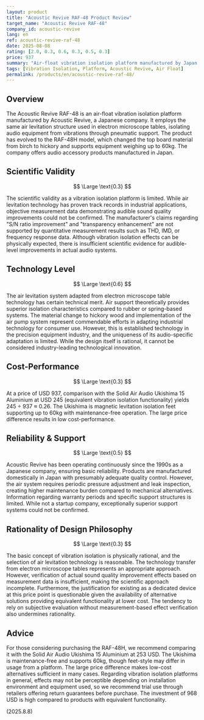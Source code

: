 ```yaml
---
layout: product
title: "Acoustic Revive RAF-48 Product Review"
target_name: "Acoustic Revive RAF-48"
company_id: acoustic-revive
lang: en
ref: acoustic-revive-raf-48
date: 2025-08-08
rating: [2.0, 0.3, 0.6, 0.3, 0.5, 0.3]
price: 937
summary: "Air-float vibration isolation platform manufactured by Japan's Acoustic Revive. It employs air levitation similar to electron microscope tables; priced at USD 937, but shows low cost-performance given cheaper alternatives."
tags: [Vibration Isolation, Platform, Acoustic Revive, Air Float]
permalink: /products/en/acoustic-revive-raf-48/
---
```


## Overview

The Acoustic Revive RAF-48 is an air-float vibration isolation platform manufactured by Acoustic Revive, a Japanese company. It employs the same air levitation structure used in electron microscope tables, isolating audio equipment from vibrations through pneumatic support. The product has evolved to the RAF-48H model, which changed the top board material from birch to hickory and supports equipment weighing up to 60kg. The company offers audio accessory products manufactured in Japan.

## Scientific Validity

$$ \Large \text{0.3} $$

The scientific validity as a vibration isolation platform is limited. While air levitation technology has proven track records in industrial applications, objective measurement data demonstrating audible sound quality improvements could not be confirmed. The manufacturer's claims regarding "S/N ratio improvement" and "transparency enhancement" are not supported by quantitative measurement results such as THD, IMD, or frequency response data. Although vibration isolation effects can be physically expected, there is insufficient scientific evidence for audible-level improvements in actual audio systems.

## Technology Level

$$ \Large \text{0.6} $$

The air levitation system adapted from electron microscope table technology has certain technical merit. Air support theoretically provides superior isolation characteristics compared to rubber or spring-based systems. The material change to hickory wood and implementation of the air pump system represent commendable efforts in adapting industrial technology for consumer use. However, this is established technology in the precision equipment industry, and the uniqueness of its audio-specific adaptation is limited. While the design itself is rational, it cannot be considered industry-leading technological innovation.

## Cost-Performance

$$ \Large \text{0.3} $$

At a price of USD 937, comparison with the Solid Air Audio Ukishima 15 Aluminium at USD 245 (equivalent vibration isolation functionality) yields 245 ÷ 937 ≈ 0.26. The Ukishima is magnetic levitation isolation feet supporting up to 60kg with maintenance-free operation. The large price difference results in low cost-performance.

## Reliability & Support

$$ \Large \text{0.5} $$

Acoustic Revive has been operating continuously since the 1990s as a Japanese company, ensuring basic reliability. Products are manufactured domestically in Japan with presumably adequate quality control. However, the air system requires periodic pressure adjustment and leak inspection, creating higher maintenance burden compared to mechanical alternatives. Information regarding warranty periods and specific support structures is limited. While not a startup company, exceptionally superior support systems could not be confirmed.

## Rationality of Design Philosophy

$$ \Large \text{0.3} $$

The basic concept of vibration isolation is physically rational, and the selection of air levitation technology is reasonable. The technology transfer from electron microscope tables represents an appropriate approach. However, verification of actual sound quality improvement effects based on measurement data is insufficient, making the scientific approach incomplete. Furthermore, the justification for existing as a dedicated device at this price point is questionable given the availability of alternative solutions providing equivalent functionality at lower cost. The tendency to rely on subjective evaluation without measurement-based effect verification also undermines rationality.

## Advice

For those considering purchasing the RAF-48H, we recommend comparing it with the Solid Air Audio Ukishima 15 Aluminium at 253 USD. The Ukishima is maintenance-free and supports 60kg, though feet-style may differ in usage from a platform. The large price difference makes low-cost alternatives sufficient in many cases. Regarding vibration isolation platforms in general, effects may not be perceptible depending on installation environment and equipment used, so we recommend trial use through retailers offering return guarantees before purchase. The investment of 968 USD is high compared to products with equivalent functionality.

(2025.8.8)
